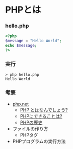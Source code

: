 # PHPとは

### hello.php

```php
<?php
$message = "Hello World";
echo $message;
?>
```

### 実行

```
> php hello.php
Hello World
```

### 考察

+ [php.net](https://www.php.net/)
  + [PHP とはなんでしょう?](https://www.php.net/manual/ja/intro-whatis.php)
  + [PHPにできることは?](https://www.php.net/manual/ja/intro-whatcando.php)
  + [PHPの歴史](https://www.php.net/manual/ja/history.php.php)
+ ファイルの作り方
  + PHPタグ
+ PHPプログラムの実行方法
